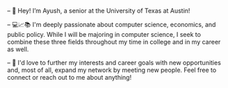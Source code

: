 – 👋 Hey! I’m Ayush, a senior at the University of Texas at Austin!

– 💻📈📚 I'm deeply passionate about computer science, economics, and public policy. While I will be majoring in computer science, I seek to combine these three fields throughout my time in college and in my career as well.

– 👥 I'd love to further my interests and career goals with new opportunities and, most of all, expand my network by meeting new people. Feel free to connect or reach out to me about anything!

<!---
jonamhsuya/jonamhsuya is a ✨ special ✨ repository because its `README.md` (this file) appears on your GitHub profile.
You can click the Preview link to take a look at your changes.
--->
